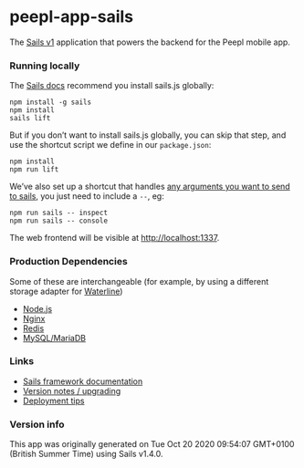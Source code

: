 # peepl-app-sails

The [Sails v1](https://sailsjs.com) application that powers the backend for the Peepl mobile app.

### Running locally

The [Sails docs](https://sailsjs.com/get-started) recommend you install sails.js globally:

    npm install -g sails
    npm install
    sails lift

But if you don’t want to install sails.js globally, you can skip that step, and use the shortcut script we define in our `package.json`:

    npm install
    npm run lift

We’ve also set up a shortcut that handles [any arguments you want to send to sails](https://sailsjs.com/documentation/reference/command-line-interface), you just need to include a `--`, eg:

    npm run sails -- inspect
    npm run sails -- console

The web frontend will be visible at <http://localhost:1337>.

### Production Dependencies

Some of these are interchangeable (for example, by using a different storage adapter for [Waterline](https://waterlinejs.org/))

+ [Node.js](https://nodejs.org/en/)
+ [Nginx](https://nginx.org/)
+ [Redis](https://redis.io/)
+ [MySQL/MariaDB](https://mariadb.org/)

### Links

+ [Sails framework documentation](https://sailsjs.com/get-started)
+ [Version notes / upgrading](https://sailsjs.com/documentation/upgrading)
+ [Deployment tips](https://sailsjs.com/documentation/concepts/deployment)
### Version info

This app was originally generated on Tue Oct 20 2020 09:54:07 GMT+0100 (British Summer Time) using Sails v1.4.0.

<!-- Internally, Sails used [`sails-generate@2.0.0`](https://github.com/balderdashy/sails-generate/tree/v2.0.0/lib/core-generators/new). -->



<!--
Note:  Generators are usually run using the globally-installed `sails` CLI (command-line interface).  This CLI version is _environment-specific_ rather than app-specific, thus over time, as a project's dependencies are upgraded or the project is worked on by different developers on different computers using different versions of Node.js, the Sails dependency in its package.json file may differ from the globally-installed Sails CLI release it was originally generated with.  (Be sure to always check out the relevant [upgrading guides](https://sailsjs.com/upgrading) before upgrading the version of Sails used by your app.  If you're stuck, [get help here](https://sailsjs.com/support).)
-->

